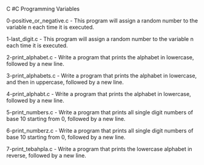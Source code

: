 C #C Programming Variables

0-positive_or_negative.c - This program will assign a random number to the variable n each time it is executed.

1-last_digit.c - This program will assign a random number to the variable n each time it is executed.

2-print_alphabet.c - Write a program that prints the alphabet in lowercase, followed by a new line.

3-print_alphabets.c  - Write a program that prints the alphabet in lowercase, and then in uppercase, followed by a new line.

4-print_alphabt.c - Write a program that prints the alphabet in lowercase, followed by a new line.

5-print_numbers.c - Write a program that prints all single digit numbers of base 10 starting from 0, followed by a new line.

6-print_numberz.c - Write a program that prints all single digit numbers of base 10 starting from 0, followed by a new line.

7-print_tebahpla.c - Write a program that prints the lowercase alphabet in reverse, followed by a new line.



